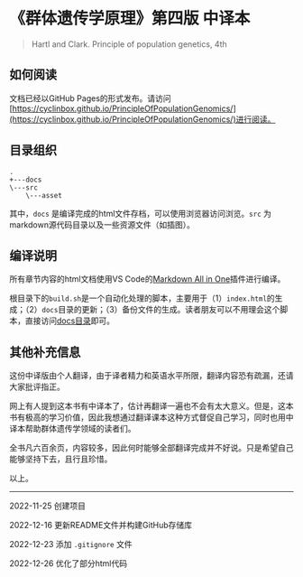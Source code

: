 # 《群体遗传学原理》第四版 中译本

> Hartl and Clark. Principle of population genetics, 4th

## 如何阅读

文档已经以GitHub Pages的形式发布。请访问[https://cyclinbox.github.io/PrincipleOfPopulationGenomics/](https://cyclinbox.github.io/PrincipleOfPopulationGenomics/)进行阅读。


## 目录组织

```
.
+---docs
\---src
    \---asset
```

其中，`docs` 是编译完成的html文件存档，可以使用浏览器访问浏览。`src` 为markdown源代码目录以及一些资源文件（如插图）。

## 编译说明

所有章节内容的html文档使用VS Code的[Markdown All in One](https://github.com/yzhang-gh/vscode-markdown/)插件进行编译。

根目录下的`build.sh`是一个自动化处理的脚本，主要用于（1）`index.html`的生成；（2）`docs`目录的更新；（3）备份文件的生成。读者朋友可以不用理会这个脚本，直接访问[docs目录](https://cyclinbox.github.io/PrincipleOfPopulationGenomics/)即可。

## 其他补充信息

这份中译版由个人翻译，由于译者精力和英语水平所限，翻译内容恐有疏漏，还请大家批评指正。

网上有人提到这本书有中译本了，估计再翻译一遍也不会有太大意义。但是，这本书有极高的学习价值，因此我想通过翻译课本这种方式督促自己学习，同时也用中译本帮助群体遗传学领域的读者们。

全书凡六百余页，内容较多，因此何时能够全部翻译完成并不好说。只是希望自己能够坚持下去，且行且珍惜。

以上。

-----------

2022-11-25 创建项目

2022-12-16 更新README文件并构建GitHub存储库

2022-12-23 添加 `.gitignore` 文件

2022-12-26 优化了部分html代码
